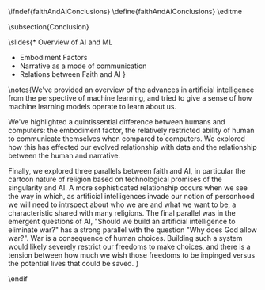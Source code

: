 \ifndef{faithAndAiConclusions}
\define{faithAndAiConclusions}
\editme

\subsection{Conclusion}

\slides{* Overview of AI and ML
* Embodiment Factors 
* Narrative as a mode of communication
* Relations between Faith and AI
}

\notes{We've provided an overview of the advances in artificial intelligence from the perspective of machine learning, and tried to give a sense of how machine learning models operate to learn about us. 

We've highlighted a quintissential difference between humans and computers: the embodiment factor, the relatively restricted ability of human to communicate themselves when compared to computers. We explored how this has effected our evolved relationship with data and the relationship between the human and narrative. 

Finally, we explored three parallels between faith and AI, in particular the cartoon nature of religion based on technological promises of the singularity and AI. A more sophisticated relationship occurs when we see the way in which, as artificial intelligences invade our notion of personhood we will need to intrspect about who we are and what we want to be, a characteristic shared with many religions. The final parallel was in the emergent questions of AI, "Should we build an artificial intelligence to eliminate war?" has a strong parallel with the question "Why does God allow war?". War is a consequence of human choices. Building such a system would likely severely restrict our freedoms to make choices, and there is a tension between how much we wish those freedoms to be impinged versus the potential lives that could be saved.
}

\endif
